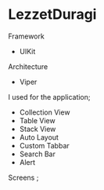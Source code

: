 # LezzetDuragi

Framework 

- UIKit

Architecture

- Viper

I used for the application;

- Collection View 
- Table View 
- Stack View 
- Auto Layout 
- Custom Tabbar 
- Search Bar
- Alert


Screens ; <br>


